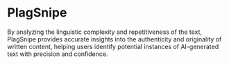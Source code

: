 # PlagSnipe
 By analyzing the linguistic complexity and repetitiveness of the text, PlagSnipe provides accurate insights into the authenticity and originality of written content, helping users identify potential instances of AI-generated text with precision and confidence.
